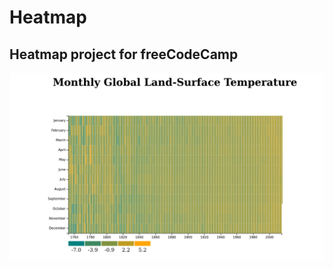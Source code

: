 # Heatmap
## Heatmap project for freeCodeCamp
![alt heatmap](https://raw.githubusercontent.com/alefuedev/HeatMap/master/heatmap.png)
